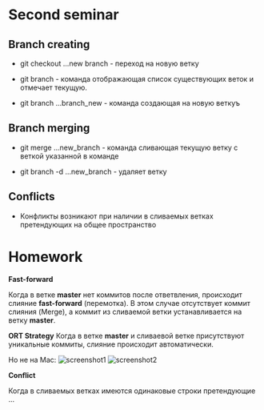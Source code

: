 # Second seminar

## Branch creating

* git checkout ...new branch - переход на новую ветку

* git branch - команда отображающая список существующих веток и отмечает текущую.

* git branch ...branch_new - команда создающая на новую веткуъ

## Branch merging

* git merge ...new_branch - команда сливающая текущую ветку с веткой указанной в команде

* git branch -d ...new_branch - удаляет ветку

## Conflicts

* Конфликты возникают при наличии в сливаемых ветках претендующих на общее пространство

# Homework
**Fast-forward**

Когда в ветке **master** нет коммитов после ответвления, происходит слияние **fast-forward** (перемотка). В этом случае отсутствует коммит слияния (Merge), а коммит из сливаемой ветки устанавливается на ветку **master**.

**ORT Strategy**
Когда в ветке **master** и сливаевой ветке присутствуют уникальные коммиты, слияние происходит автоматически.

Но не на Mac:
![screenshot1](../git_brains/img/1.png)
![screenshot2](../git_brains/img/2.png)

**Conflict**

Когда в сливаемых ветках имеются одинаковые строки претендующие ...